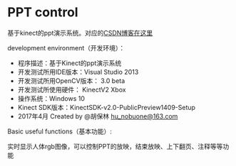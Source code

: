 # PPT control

基于kinect的ppt演示系统。对应的[CSDN博客在这里](http://blog.csdn.net/baolinq)

development environment（开发环境）：

* 程序描述：基于Kinect的ppt演示系统
* 开发测试所用IDE版本：Visual Studio 2013
* 开发测试所用OpenCV版本：	3.0 beta
* 开发测试所使用硬件：	KinectV2 Xbox
* 操作系统：Windows 10
* Kinect SDK版本：KinectSDK-v2.0-PublicPreview1409-Setup 
* 2017年4月 Created by @胡保林  hu_nobuone@163.com

Basic useful functions（基本功能）:

实时显示人体rgb图像，可以控制PPT的放映，结束放映、上下翻页、注释等等功能


